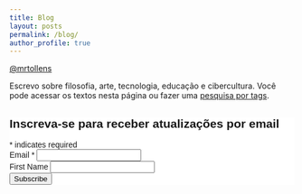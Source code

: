 ```yaml
---
title: Blog
layout: posts
permalink: /blog/
author_profile: true
---
```


<a href="https://twitter.com/PodcastFiccoes" class="btn btn--primary"><i class="fab fa-twitter"></i> @mrtollens</a>

Escrevo sobre filosofia, arte, tecnologia, educação e cibercultura. Você pode acessar os textos nesta página ou fazer uma [pesquisa por tags](https://marcosramon.net/tags/).

<!-- Begin Mailchimp Signup Form -->
<link href="//cdn-images.mailchimp.com/embedcode/classic-10_7.css" rel="stylesheet" type="text/css">
<style type="text/css">
	#mc_embed_signup{background:#fff; clear:left; font:14px Helvetica,Arial,sans-serif; }
	/* Add your own Mailchimp form style overrides in your site stylesheet or in this style block.
	   We recommend moving this block and the preceding CSS link to the HEAD of your HTML file. */
</style>
<div id="mc_embed_signup">
<form action="https://marcosramon.us3.list-manage.com/subscribe/post?u=2b4102d0d14071c0a38cd629e&amp;id=8015632ec7" method="post" id="mc-embedded-subscribe-form" name="mc-embedded-subscribe-form" class="validate" target="_blank" novalidate>
    <div id="mc_embed_signup_scroll">
	<h2>Inscreva-se para receber atualizações por email</h2>
<div class="indicates-required"><span class="asterisk">*</span> indicates required</div>
<div class="mc-field-group">
	<label for="mce-EMAIL">Email  <span class="asterisk">*</span>
</label>
	<input type="email" value="" name="EMAIL" class="required email" id="mce-EMAIL">
</div>
<div class="mc-field-group">
	<label for="mce-FNAME">First Name </label>
	<input type="text" value="" name="FNAME" class="" id="mce-FNAME">
</div>
	<div id="mce-responses" class="clear">
		<div class="response" id="mce-error-response" style="display:none"></div>
		<div class="response" id="mce-success-response" style="display:none"></div>
	</div>    <!-- real people should not fill this in and expect good things - do not remove this or risk form bot signups-->
    <div style="position: absolute; left: -5000px;" aria-hidden="true"><input type="text" name="b_2b4102d0d14071c0a38cd629e_8015632ec7" tabindex="-1" value=""></div>
    <div class="clear"><input type="submit" value="Subscribe" name="subscribe" id="mc-embedded-subscribe" class="button"></div>
    </div>
</form>
</div>
<script type='text/javascript' src='//s3.amazonaws.com/downloads.mailchimp.com/js/mc-validate.js'></script><script type='text/javascript'>(function($) {window.fnames = new Array(); window.ftypes = new Array();fnames[0]='EMAIL';ftypes[0]='email';fnames[1]='FNAME';ftypes[1]='text'; /**
 * Translated default messages for the $ validation plugin.
 * Locale: PT_PT
 */
$.extend($.validator.messages, {
	required: "Campo de preenchimento obrigat&oacute;rio.",
	remote: "Por favor, corrija este campo.",
	email: "Por favor, introduza um endere&ccedil;o eletr&oacute;nico v&aacute;lido.",
	url: "Por favor, introduza um URL v&aacute;lido.",
	date: "Por favor, introduza uma data v&aacute;lida.",
	dateISO: "Por favor, introduza uma data v&aacute;lida (ISO).",
	number: "Por favor, introduza um n&uacute;mero v&aacute;lido.",
	digits: "Por favor, introduza apenas d&iacute;gitos.",
	creditcard: "Por favor, introduza um n&uacute;mero de cart&atilde;o de cr&eacute;dito v&aacute;lido.",
	equalTo: "Por favor, introduza de novo o mesmo valor.",
	accept: "Por favor, introduza um ficheiro com uma extens&atilde;o v&aacute;lida.",
	maxlength: $.validator.format("Por favor, n&atilde;o introduza mais do que {0} caracteres."),
	minlength: $.validator.format("Por favor, introduza pelo menos {0} caracteres."),
	rangelength: $.validator.format("Por favor, introduza entre {0} e {1} caracteres."),
	range: $.validator.format("Por favor, introduza um valor entre {0} e {1}."),
	max: $.validator.format("Por favor, introduza um valor menor ou igual a {0}."),
	min: $.validator.format("Por favor, introduza um valor maior ou igual a {0}.")
});}(jQuery));var $mcj = jQuery.noConflict(true);</script>
<!--End mc_embed_signup-->
